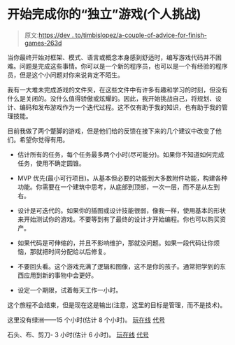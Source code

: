 # 开始完成你的“独立”游戏(个人挑战)

> 原文:[https://dev . to/timbislopez/a-couple-of-advice-for-finish-games-263d](https://dev.to/timbislopez/a-couple-of-advices-for-finish-games-263d)

当你最终开始对框架、模式、语言或概念本身感到舒适时，编写游戏代码并不困难。问题是完成这些事情。你可以是一个新的程序员，也可以是一个有经验的程序员，但是这个小问题对你来说肯定不陌生。

我有一大堆未完成游戏的文件夹，在这些文件中有许多有趣和学习的时刻，但没有什么是关闭的。没什么值得骄傲或炫耀的。因此，我开始挑战自己，将规划、设计、编码和发布游戏作为一个迭代过程。这不仅有助于我的知识，也有助于我的管理技能。

目前我做了两个蹩脚的游戏，但是他们给的反馈在接下来的几个建议中改变了他们。希望你觉得有用。

*   估计所有的任务，每个任务最多两个小时(尽可能分)。如果你不知道如何完成任务，使用不确定圆锥。

*   MVP 优先(最小可行项目)。从基本但必要的功能到大多数附件功能，构建各种功能。你需要在一个建筑中思考，从底部到顶部，一次一层，而不是从左到右。

*   设计是可迭代的。如果你的插图或设计技能很弱，像我一样，使用基本的形状来开始测试你的游戏。不要等到有了最终的设计才开始编程。你也可以购买资产。

*   如果代码是可伸缩的，并且不影响维护，那就没问题。如果一段代码让你烦恼，那就把时间分配给以后修复。

*   不要回头看。这个游戏充满了逻辑和图像，这不是你的孩子。通常把学到的东西应用到新的事物中会更好。

*   设定一个期限，试着每天工作一小时。

这个旅程不会结束，但是现在这是输出(注意，这里的目标是管理，而不是技术)。

这里没有绿洲——15 个小时(估计 8 个小时)。
[玩在线](https://ematimlopez.itch.io/no-oasis-here)
[代号](https://github.com/emanueltimlopez/no-oasis-here)

石头、布、剪刀- 3 小时(估计 6 小时)。
[玩在线](https://ematimlopez.itch.io/rock-paper-or-scissors)
[代号](https://github.com/emanueltimlopez/rock-paper-scissors-game)